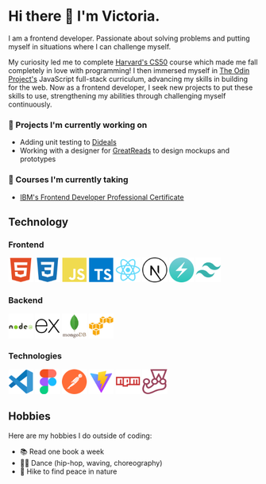 # Hi there 👋 I'm Victoria.
I am a frontend developer. Passionate about solving problems and putting myself in situations where I can challenge myself.

My curiosity led me to complete [Harvard's CS50](https://pll.harvard.edu/course/cs50-introduction-computer-science) course which made me fall completely in love with programming! I then immersed myself in [The Odin Project's](https://www.theodinproject.com/) JavaScript full-stack curriculum, advancing my skills in building for the web. Now as a frontend developer, I seek new projects to put these skills to use, strengthening my abilities through challenging myself continuously.

### 🔭 Projects I'm currently working on
- Adding unit testing to [Dideals](https://github.com/v-sudo29/steam-games)
- Working with a designer for [GreatReads](https://github.com/v-sudo29/great-reads) to design mockups and prototypes

### 🌱 Courses I'm currently taking
- [IBM's Frontend Developer Professional Certificate](https://www.coursera.org/professional-certificates/ibm-frontend-developer)


## Technology

### Frontend
<img width="50" src="https://github.com/v-sudo29/v-sudo29/blob/main/html5-plain.svg"><img>
<img width="50" src="https://github.com/v-sudo29/v-sudo29/blob/main/css3-plain.svg"><img>
<img width="50" src="https://github.com/v-sudo29/v-sudo29/blob/main/javascript-plain.svg"><img>
<img width="50" src="https://github.com/v-sudo29/v-sudo29/blob/main/typescript-original.svg"><img>
<img width="50" src="https://github.com/v-sudo29/v-sudo29/blob/main/react-original.svg"><img>
<img width="50" src="https://github.com/v-sudo29/v-sudo29/blob/main/nextjs-line.svg"><img>
<img width="50" src="https://github.com/v-sudo29/v-sudo29/blob/main/chakraui-original.svg"><img>
<img width="50" src="https://github.com/v-sudo29/v-sudo29/blob/main/tailwindcss-plain.svg"><img>

### Backend
<img width="50" src="https://github.com/v-sudo29/v-sudo29/blob/main/nodejs-original-wordmark.svg"><img>
<img width="50" src="https://github.com/v-sudo29/v-sudo29/blob/main/express-original.svg"><img>
<img width="50" src="https://github.com/v-sudo29/v-sudo29/blob/main/mongodb-original-wordmark.svg"><img>
<img width="50" src="https://github.com/v-sudo29/v-sudo29/blob/main/amazonwebservices-original.svg"><img>

### Technologies
<img width="50" src="https://github.com/v-sudo29/v-sudo29/blob/main/vscode-original.svg"><img>
<img width="50" src="https://github.com/v-sudo29/v-sudo29/blob/main/figma-original.svg"><img>
<img width="50" src="https://github.com/v-sudo29/v-sudo29/blob/main/postman-icon.svg"><img>
<img width="50" src="https://github.com/v-sudo29/v-sudo29/blob/main/vite-icon.svg"><img>
<img width="50" src="https://github.com/v-sudo29/v-sudo29/blob/main/npm-original-wordmark.svg"><img>
<img width="50" src="https://github.com/v-sudo29/v-sudo29/blob/main/jest-plain.svg"><img>

## Hobbies
Here are my hobbies I do outside of coding:
- 📚 Read one book a week
- 💃🏻 Dance (hip-hop, waving, choreography)
- 🌳 Hike to find peace in nature

<!--
**v-sudo29/v-sudo29** is a ✨ _special_ ✨ repository because its `README.md` (this file) appears on your GitHub profile.
![](https://komarev.com/ghpvc/?username=v-sudo29&style=flat-square)
Here are some ideas to get you started:

- 🔭 I’m currently working on ...
- 🌱 I’m currently learning ...
- 👯 I’m looking to collaborate on ...
- 🤔 I’m looking for help with ...
- 💬 Ask me about ...
- 📫 How to reach me: ...
- 😄 Pronouns: ...
- ⚡ Fun fact: ...
-->
